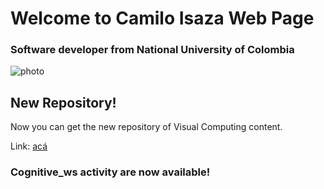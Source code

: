 # Welcome to Camilo Isaza Web Page

### Software developer from National University of Colombia

![photo](https://scontent-bog1-1.xx.fbcdn.net/v/t1.0-9/19247775_10156014340574119_5163440495672521121_n.jpg?oh=d713952f7d1dc09e7723421283165ff1&oe=5A1F990F)

## New Repository!
Now you can get the new repository of Visual Computing content.

Link: [acá](https://github.com/caisazafo/VisualComputing)

### Cognitive_ws activity are now available!

	